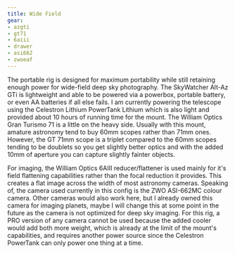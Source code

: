 ```yaml
---
title: Wide Field
gear:
- azgti
- gt71
- 6aiii
- drawer
- asi662
- zwoeaf
---
```

The portable rig is designed for maximum portability while still retaining enough power for wide-field deep sky photography. The SkyWatcher Alt-Az GTi is lightweight and able to be powered via a powerbox, portable battery, or even AA batteries if all else fails. I am currently powering the telescope using the Celestron Lithium PowerTank Lithium which is also light and provided about 10 hours of running time for the mount. The William Optics Gran Turismo 71 is a little on the heavy side. Usually with this mount, amature astronomy tend to buy 60mm scopes rather than 71mm ones. However, the GT 71mm scope is a triplet compared to the 60mm scopes tending to be doublets so you get slightly better optics and with the added 10mm of aperture you can capture slightly fainter objects. 

For imaging, the William Optics 6AIII reducer/flattener is used mainly for it's field flattening capabilities rather than the focal reduction it provides. This creates a flat image across the width of most astronomy cameras. Speaking of, the camera used currently in this config is the ZWO ASI-662MC colour camera. Other cameras would also work here, but I already owned this camera for imaging planets, maybe I will change this at some point in the future as the camera is not optimized for deep sky imaging. For this rig, a PRO version of any camera cannot be used because the added cooler would add both more weight, which is already at the limit of the mount's capabilities, and requires another power source since the Celestron PowerTank can only power one thing at a time. 
